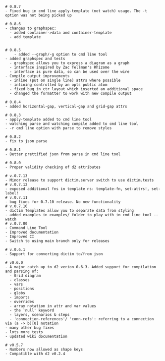 	# 0.8.7
	- Fixed bug in cmd line apply-template (not watch) usage. The -t option was not being picked up

	# 0.8.6
	- changes to graphspec:
	  - added container->data and container-template
	  - add template
	

	# 0.8.5
        - added --graph/-g option to cmd line tool
	- added graphspec and tests
	  - graphspec allows you to express a diagram as a graph
	  - interface inspired by Zac Tellman's Rhizome
	  - interface is pure data, so can be used over the wire
	- Compile output improvements
	  - inline (put on single line) attrs where possible
	  - inlining controlled by an opts public atom
	  - fixed bug in ctr layout which inserted an additional space
	  - changed the formatter to work with new compile output

	# 0.8.4
	- added horizontal-gap, vertical-gap and grid-gap attrs

	# 0.8.3
	- apply-template added to cmd line tool
	- watching parse and watching compile added to cmd line tool
	- -r cmd line option with parse to remove styles

	# 0.8.2
	- fix to json parse

	# 0.8.1
	- Better prettified json from parse in cmd line tool

	# 0.8.0
	- Proper validity checking of d2 attributes
	
	# v.0.7.13
	- Minor release to support dictim.server switch to use dictim.tests
	# v.0.7.12
	- exposed additional fns in template ns: template-fn, set-attrs!, set-label!
	# v.0.7.11
	- bug fixes for 0.7.10 release. No new functionality
	# v.0.7.10
	- dictim Templates allow you to separate data from styling
	- added examples in examples/ folder to play with in cmd line tool --watch
	# v.0.7.00
	- Command Line Tool
	- Improved documentation
	- Improved CI
	- Switch to using main branch only for releases

	# v.0.6.1
	- Support for converting dictim to/from json

	# v0.6.0
	- A major catch up to d2 verion 0.6.3. Added support for compilation and parsing of:
	  - Grid diagram
	  - classes
	  - vars
	  - positions
	  - globs
	  - imports
	  - overrides
	  - array notation in attr and var values
	  - the 'null' keyword
	  - layers, scenarios & steps
	  - 'connection-references'/ 'conn-refs': referring to a connection via (a -> b)[0] notation
	- many other bug fixes
	- lots more tests
	- updated wiki documentation

	# v0.5.7
	- Numbers now allowed as shape keys
	- Compatible with d2 v0.2.4
